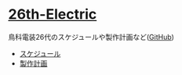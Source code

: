 # [26th-Electric](https://torica-25th.github.io/26th-Electric/)
鳥科電装26代のスケジュールや製作計画など([GitHub](https://github.com/TORICA-25th/26th-Electric))

- [スケジュール](schedule/)
- [製作計画](plan/)
